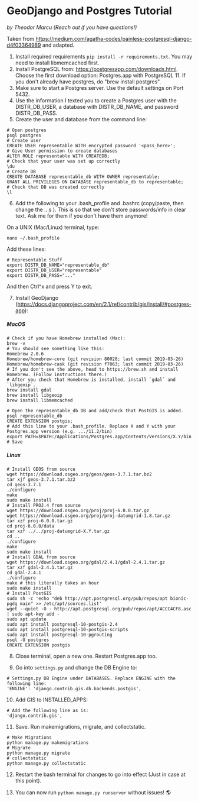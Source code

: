# GeoDjango and Postgres Tutorial
_by Theodor Marcu (Reach out if you have questions!)_

Taken from https://medium.com/agatha-codes/painless-postgresql-django-d4f03364989 and adapted.

1. Install required requirements `pip install -r requirements.txt`. You may need to install libmemcached first.
2. Install PostgreSQL from: https://postgresapp.com/downloads.html. Choose the first download option: Postgres.app with PostgreSQL 11. If you don't already have postgres, do "brew install postgres".
3. Make sure to start a Postgres server. Use the default settings on Port 5432.
4. Use the information I texted you to create a Postgres user with the DISTR_DB_USER, a database with DISTR_DB_NAME, and password DISTR_DB_PASS.
5. Create the user and database from the command line:
```
# Open postgres
psql postgres
# Create user
CREATE USER representable WITH encrypted password '<pass_here>';
# Give User permission to create databases
ALTER ROLE representable WITH CREATEDB;
# Check that your user was set up correctly
\du
# Create DB
CREATE DATABASE representable_db WITH OWNER representable;
GRANT ALL PRIVILEGES ON DATABASE representable_db to representable;
# Check that DB was created correctly
\l
```

6. Add the following to your .bash_profile and .bashrc (copy/paste, then change the ...s ). This is so that we don't store passwords/info in clear text. Ask me for them if you don't have them anymore!

On a UNIX (Mac/Linux) terminal, type:
```
nano ~/.bash_profile
```

Add these lines:
```
# Representable Stuff
export DISTR_DB_NAME="representable_db"
export DISTR_DB_USER="representable"
export DISTR_DB_PASS="..."
```
And then Ctrl^x and press Y to exit.


7. Install GeoDjango (https://docs.djangoproject.com/en/2.1/ref/contrib/gis/install/#postgres-app):

##### MacOS
```
# Check if you have Homebrew installed (Mac):
brew -v
# You should see something like this:
Homebrew 2.0.6
Homebrew/homebrew-core (git revision 80028; last commit 2019-03-26)
Homebrew/homebrew-cask (git revision f7063; last commit 2019-03-26)
# If you don't see the above, head to https://brew.sh and install Homebrew. (Follow instructions there.)
# After you check that Homebrew is installed, install `gdal` and `libgeoip`.
brew install gdal
brew install libgeoip
brew install libmemcached

# Open the representable_db DB and add/check that PostGIS is added.
psql representable_db
CREATE EXTENSION postgis;
# Add this line to your .bash_profile. Replace X and Y with your Postgres.app version (e.g. .../11.2/bin)
export PATH=$PATH:/Applications/Postgres.app/Contents/Versions/X.Y/bin
# Save
```
##### Linux

```
# Install GEOS from source
wget https://download.osgeo.org/geos/geos-3.7.1.tar.bz2
tar xjf geos-3.7.1.tar.bz2
cd geos-3.7.1
./configure
make
sudo make install
# Install PROJ.4 from source
wget https://download.osgeo.org/proj/proj-6.0.0.tar.gz
wget https://download.osgeo.org/proj/proj-datumgrid-1.8.tar.gz
tar xzf proj-6.0.0.tar.gz
cd proj-6.0.0/data
tar xzf ../../proj-datumgrid-X.Y.tar.gz
cd ..
./configure
make
sudo make install
# Install GDAL from source
wget https://download.osgeo.org/gdal/2.4.1/gdal-2.4.1.tar.gz
tar xzf gdal-2.4.1.tar.gz
cd gdal-2.4.1
./configure
make # this literally takes an hour
sudo make install
# Install PostGIS
sudo sh -c 'echo "deb http://apt.postgresql.org/pub/repos/apt bionic-pgdg main" >> /etc/apt/sources.list'
wget --quiet -O - http://apt.postgresql.org/pub/repos/apt/ACCC4CF8.asc | sudo apt-key add -
sudo apt update
sudo apt install postgresql-10-postgis-2.4
sudo apt install postgresql-10-postgis-scripts
sudo apt install postgresql-10-pgrouting
psql -U postgres
CREATE EXTENSION postgis
```

8. Close terminal, open a new one. Restart Postgres.app too.

9. Go into `settings.py` and change the DB Engine to:

```
# Settings.py DB Engine under DATABASES. Replace ENGINE with the following line:
'ENGINE': 'django.contrib.gis.db.backends.postgis',
```

10. Add GIS to INSTALLED_APPS:

```
# Add the following line as is:
'django.contrib.gis',
```

11. Save. Run makemigrations, migrate, and collectstatic.

```
# Make Migrations
python manage.py makemigrations
# Migrate
python manage.py migrate
# collectstatic
python manage.py collectstatic
```

12. Restart the bash terminal for changes to go into effect (Just in case at this point).

13. You can now run `python manage.py runserver` without issues! 🌎
